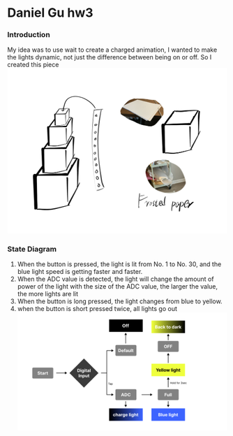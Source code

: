 # Daniel Gu hw3

### Introduction
My idea was to use wait to create a charged animation, I wanted to make the lights dynamic, not just the difference between being on or off. So I created this piece
![Sketch](Sketch.jpg)  

### State Diagram
1. When the button is pressed, the light is lit from No. 1 to No. 30, and the blue light speed is getting faster and faster.
2. When the ADC value is detected, the light will change the amount of power of the light with the size of the ADC value, the larger the value, the more lights are lit
3. When the button is long pressed, the light changes from blue to yellow.
4. when the button is short pressed twice, all lights go out
![State Diagram](State-Diagram.png)  
